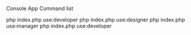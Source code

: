 Console App
Command list 

php index.php use:developer
php index.php use:designer
php index.php use:manager
php index.php use:developer
